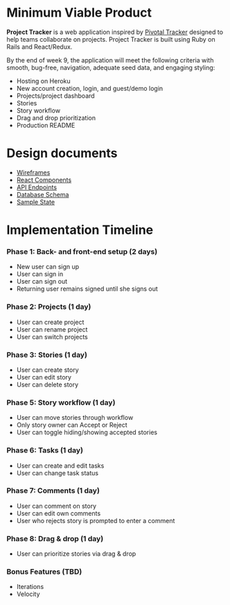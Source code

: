 # Minimum Viable Product

**Project Tracker** is a web application inspired by [Pivotal Tracker](https://www.pivotaltracker.com) designed to help teams collaborate on projects. Project Tracker is built using Ruby on Rails and React/Redux.

By the end of week 9, the application will meet the following criteria with smooth, bug-free, navigation, adequate seed data, and engaging styling:

- Hosting on Heroku
- New account creation, login, and guest/demo login
- Projects/project dashboard
- Stories
- Story workflow
- Drag and drop prioritization
- Production README

# Design documents

- [Wireframes](./wireframes/wireframes.md)
- [React Components](./component-hierarchy.md)
- [API Endpoints](./api-endpoints.md)
- [Database Schema](./schema.md)
- [Sample State](./sample-state.md)

# Implementation Timeline

### Phase 1: Back- and front-end setup (2 days)
- New user can sign up
- User can sign in
- User can sign out
- Returning user remains signed until she signs out

### Phase 2: Projects (1 day)
- User can create project
- User can rename project
- User can switch projects

### Phase 3: Stories (1 day)
- User can create story
- User can edit story
- User can delete story

### Phase 5: Story workflow (1 day)
- User can move stories through workflow
- Only story owner can Accept or Reject
- User can toggle hiding/showing accepted stories

### Phase 6: Tasks (1 day)
- User can create and edit tasks
- User can change task status

### Phase 7: Comments (1 day)
- User can comment on story
- User can edit own comments
- User who rejects story is prompted to enter a comment

### Phase 8: Drag & drop (1 day)
- User can prioritize stories via drag & drop

### Bonus Features (TBD)

- Iterations
- Velocity
